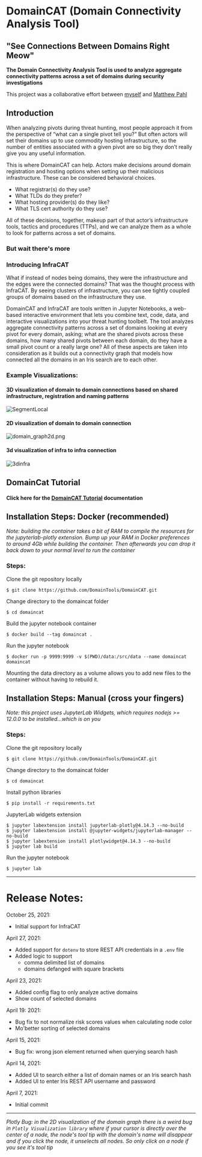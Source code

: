 # DomainCAT (Domain Connectivity Analysis Tool)

## "See Connections Between Domains Right Meow"

**The Domain Connectivity Analysis Tool is used to analyze aggregate connectivity patterns across a set of domains during security investigations**

This project was a collaborative effort between [myself](https://www.linkedin.com/in/jconwell/) and [Matthew Pahl](https://www.linkedin.com/in/security-sme/)

## Introduction

When analyzing pivots during threat hunting, most people approach it from the perspective of “what can a single 
pivot tell you?” But often actors will set their domains up to use commodity hosting infrastructure, so the number of 
entities associated with a given pivot are so big they don’t really give you any useful information. 

This is where DomainCAT can help. Actors make decisions around domain registration and hosting options when setting 
up their malicious infrastructure. These can be considered behavioral choices.
- What registrar(s) do they use?
- What TLDs do they prefer?
- What hosting provider(s) do they like?
- What TLS cert authority do they use?

All of these decisions, together, makeup part of that actor’s infrastructure tools, tactics and procedures (TTPs), 
and we can analyze them as a whole to look for patterns across a set of domains. 

### But wait there's more

### Introducing InfraCAT

What if instead of nodes being domains, they were the infrastructure and the edges were the connected domains? That was 
the thought process with InfraCAT. By seeing clusters of infrastructure, you can see tightly coupled groups of domains 
based on the infrastructure they use. 

DomainCAT and InfraCAT are tools written in Jupyter Notebooks, a web-based interactive environment that lets you combine text, 
code, data, and interactive visualizations into your threat hunting toolbelt. The tool analyzes aggregate 
connectivity patterns across a set of domains looking at every pivot for every domain, asking; what are the shared 
pivots across these domains, how many shared pivots between each domain, do they have a small pivot count or a really 
large one? All of these aspects are taken into consideration as it builds out a connectivity graph that models how 
connected all the domains in an Iris search are to each other.

### Example Visualizations:

#### 3D visualization of domain to domain connections based on shared infrastructure, registration and naming patterns
![SegmentLocal](images/intro_3d.gif "segment")

#### 2D visualization of domain to domain connection
![domain_graph2d.png](images/2d_zoom.gif "segment")

#### 3d visualization of infra to infra connection
![3dinfra](images/3d_infra.gif)

## DomainCat Tutorial

#### Click here for the [DomainCAT Tutorial](documentation/tutorial.md) documentation

## Installation Steps: Docker (recommended)

_Note: building the container takes a bit of RAM to compile the resources for the jupyterlab-plotly extension. Bump up your RAM in Docker preferences to around 4Gb while building the container. Then afterwards you can drop it back down to your normal level to run the container_

### Steps:

Clone the git repository locally

`$ git clone https://github.com/DomainTools/DomainCAT.git` 

Change directory to the domaincat folder

`$ cd domaincat`

Build the jupyter notebook container

`$ docker build --tag domaincat .`

Run the jupyter notebook

`$ docker run -p 9999:9999 -v $(PWD)/data:/src/data --name domaincat domaincat`

Mounting the data directory as a volume allows you to add new files to the container without having to rebuild it.

## Installation Steps: Manual (cross your fingers)

_Note: this project uses JupyterLab Widgets, which requires nodejs >= 12.0.0 to be installed...which is on you_

### Steps:

Clone the git repository locally

`$ git clone https://github.com/DomainTools/DomainCAT.git` 

Change directory to the domaincat folder

`$ cd domaincat`

Install python libraries

`$ pip install -r requirements.txt`

JupyterLab widgets extension

```
$ jupyter labextension install jupyterlab-plotly@4.14.3 --no-build
$ jupyter labextension install @jupyter-widgets/jupyterlab-manager --no-build
$ jupyter labextension install plotlywidget@4.14.3 --no-build
$ jupyter lab build
```

Run the jupyter notebook

`$ jupyter lab`

___

# Release Notes:

October 25, 2021:
- Initial support for InfraCAT

April 27, 2021:
- Added support for `dotenv` to store REST API credentials in a `.env` file
- Added logic to support
  - comma delimited list of domains
  - domains defanged with square brackets

April 23, 2021:
- Added config flag to only analyze active domains
- Show count of selected domains

April 19: 2021:
- Bug fix to not normalize risk scores values when calculating node color
- Mo'better sorting of selected domains

April 15, 2021: 
- Bug fix: wrong json element returned when querying search hash

April 14, 2021: 
- Added UI to search either a list of domain names or an Iris search hash
- Added UI to enter Iris REST API username and password 

April 7, 2021: 
- Initial commit

___

_Plotly Bug: in the 2D visualization of the domain graph there is a weird bug in `Plotly Visualization library` where 
if your cursor is directly over the center of a node, the node's tool tip with the domain's name will disappear and 
if you click the node, it unselects all nodes. So only click on a node if you see it's tool tip_
